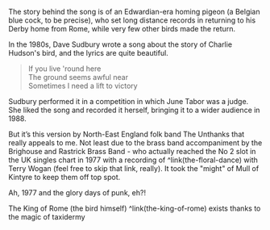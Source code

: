 The story behind the song is of an Edwardian-era homing pigeon (a Belgian blue cock, to be precise), who set long distance records in returning to his Derby home from Rome, while very few other birds made the return.

In the 1980s, Dave Sudbury wrote a song about the story of Charlie Hudson's bird, and the lyrics are quite beautiful.

> If you live 'round here  
> The ground seems awful near  
> Sometimes I need a lift to victory  

Sudbury performed it in a competition in which June Tabor was a judge. She liked the song and recorded it herself, bringing it to a wider audience in 1988.

But it’s this version by North-East England folk band The Unthanks that really appeals to me. Not least due to the brass band accompaniment by the Brighouse and Rastrick Brass Band - who actually reached the No 2 slot in the UK singles chart in 1977 with a recording of ^link(the-floral-dance) with Terry Wogan (feel free to skip that link, really). It took the "might" of Mull of Kintyre to keep them off top spot.

Ah, 1977 and the glory days of punk, eh?!

The King of Rome (the bird himself) ^link(the-king-of-rome) exists thanks to the magic of taxidermy
